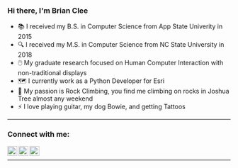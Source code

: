 ### Hi there, I'm Brian Clee

- 📚 I received my B.S. in Computer Science from App State Univerity in 2015
- 🔍 I received my M.S. in Computer Science from NC State University in 2018
- 🖱️ My graduate research focused on Human Computer Interaction with non-traditional displays
- 🗺️ I currently work as a Python Developer for Esri
- 🧗 My passion is Rock Climbing, you find me climbing on rocks in Joshua Tree almost any weekend
- ⚡ I love playing guitar, my dog Bowie, and getting Tattoos

---

### Connect with me:

[<img align="left" alt="Brian Clee | LinkedIn" width="22px" src="https://cdn.jsdelivr.net/npm/simple-icons@v3/icons/linkedin.svg" />](https://www.linkedin.com/in/bpclee/)
[<img align="left" alt="Brian Clee | YouTube" width="22px" src="https://cdn.jsdelivr.net/npm/simple-icons@v3/icons/youtube.svg" />](https://www.youtube.com/channel/UCrdZliGifhh1FxABw6aq9BA)
[<img align="left" alt="Brian Clee | Instagram" width="22px" src="https://cdn.jsdelivr.net/npm/simple-icons@v3/icons/instagram.svg" />](https://www.instagram.com/the.life.of.brain/)

<br />

---
